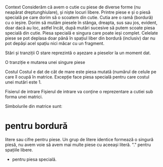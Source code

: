 Context
Considerăm că avem o cutie cu piese de diverse forme (nu neapărat dreptunghiulare), și niște locuri libere. Printre piese e și o piesă specială pe care dorim să o scoatem din cutie. Cutia are o ramă (bordură) cu o ieșire. Dorim să mutăm piesele în stânga, dreapta, sus sau jos, evident, doar dacă au loc, astfel încât, după mutări sucesive să putem scoate piesa specială din cutie. Piesa specială e singura care poate ieși complet. Celelate piese se pot deplasa doar până în spațiul liber din bordură (inclusiv) dar nu pot depăși acel spațiu nici măcar cu un fragment.

Stări și tranziții
O stare reprezintă o așezare a pieselor la un moment dat.

O tranziție e mutarea unei singure piese

Costul
Costul e dat de căt de mare este piesa mutată (numărul de celule pe care îl ocupă în matrice. Excepție face piesa specială pentru care costul unei mutări este 1.

Fisierul de intrare
Fișierul de intrare va conține o reprezentare a cutiei sub forma unei matrici.

Simbolurile din matrice sunt:

# pentru bordură
litere sau cifre pentru piese. Un grup de litere identice formează o singură piesă, nu avem voie să avem mai multe piese cu aceeași literă.
"." pentru spațiile libere.
* pentru piesa specială.
